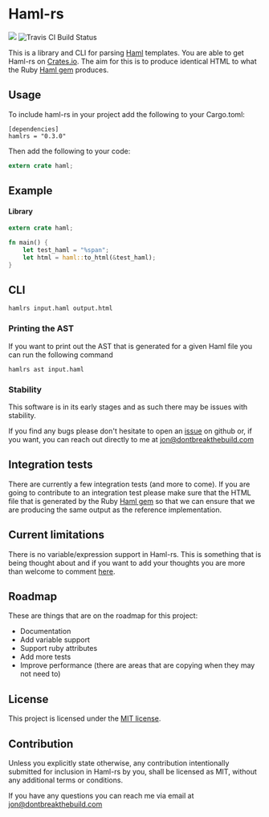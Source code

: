 # Haml-rs

[![](https://img.shields.io/crates/v/hamlrs.svg?maxAge=25920)](https://crates.io/crates/hamlrs) ![Travis CI Build Status](https://travis-ci.org/jhartwell/haml-rs.svg?branch=master)

This is a library and CLI for parsing [Haml](http://haml.info/) templates. You are able to get Haml-rs on [Crates.io](https://crates.io/crates/hamlrs). The aim for this is to produce identical HTML to what the Ruby [Haml gem](https://rubygems.org/gems/haml) produces.

## Usage

To include haml-rs in your project add the following to your Cargo.toml:

```
[dependencies]
hamlrs = "0.3.0"
```
Then add the following to your code:

```rust
extern crate haml;
```
## Example

#### Library
```rust
extern crate haml;

fn main() {
    let test_haml = "%span";
    let html = haml::to_html(&test_haml);
}
```

## CLI

`hamlrs input.haml output.html`

### Printing the AST

If you want to print out the AST that is generated for a given Haml file you can run the following command

`hamlrs ast input.haml`


### Stability

This software is in its early stages and as such there may be issues with stability.

If you find any bugs please don't hesitate to open an [issue](https://github.com/jhartwell/haml-rs/issues) on github or, if you want, you can reach out directly to me at jon@dontbreakthebuild.com


## Integration tests

There are currently a few integration tests (and more to come). If you are going to contribute to an integration test please make sure that the HTML file that is generated by the Ruby [Haml gem](https://rubygems.org/gems/haml) so that we can ensure that we are producing the same output as the reference implementation.

## Current limitations

There is no variable/expression support in Haml-rs. This is something that is being thought about and if you want to add your thoughts you are more than welcome to comment [here](https://github.com/jhartwell/haml-rs/issues/6).


## Roadmap

These are things that are on the roadmap for this project:

  * Documentation
  * Add variable support
  * Support ruby attributes
  * Add more tests
  * Improve performance (there are areas that are copying when they may not need to)


## License

This project is licensed under the [MIT license](https://github.com/jhartwell/haml-rs/blob/master/LICENSE).

## Contribution

Unless you explicitly state otherwise, any contribution intentionally submitted for inclusion in Haml-rs by you, shall be licensed as MIT, without any additional terms or conditions.


If you have any questions you can reach me via email at jon@dontbreakthebuild.com